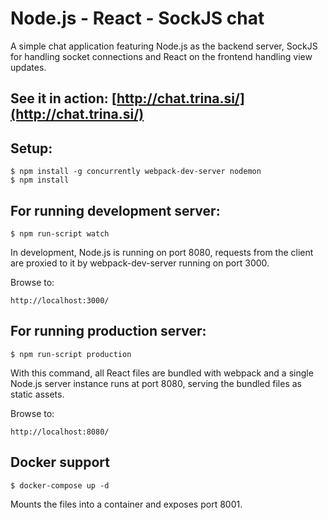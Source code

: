 # Node.js - React - SockJS chat

A simple chat application featuring Node.js as the backend server, SockJS for
handling socket connections and React on the frontend handling view updates.

## See it in action: [http://chat.trina.si/](http://chat.trina.si/)

## Setup:

    $ npm install -g concurrently webpack-dev-server nodemon
    $ npm install

## For running development server:

    $ npm run-script watch

In development, Node.js is running on port 8080, requests from the client are 
proxied to it by webpack-dev-server running on port 3000.

Browse to: 

    http://localhost:3000/

## For running production server:

    $ npm run-script production
    
With this command, all React files are bundled with webpack and a single Node.js server instance
runs at port 8080, serving the bundled files as static assets.

Browse to: 

    http://localhost:8080/
    
## Docker support

    $ docker-compose up -d

Mounts the files into a container and exposes port 8001.
